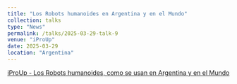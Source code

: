 ```yaml
---
title: "Los Robots humanoides en Argentina y en el Mundo"
collection: talks
type: "News"
permalink: /talks/2025-03-29-talk-9
venue: "iProUp"
date: 2025-03-29
location: "Argentina"
---
```


[iProUp - Los Robots humanoides, como se usan en Argentina y en el Mundo](https://www.iproup.com/innovacion/54312-robots-humanoides-como-se-usan-en-argentina-y-el-mundo)